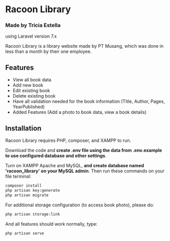 # Racoon Library
### Made by Tricia Estella
using Laravel version 7.x

Racoon Library is a library website made by PT Musang, which was done in less than a month by their one employee.

## Features
- View all book data
- Add new book
- Edit existing book
- Delete existing book
- Have all validation needed for the book information (Title, Author, Pages, YearPublished)
- Added Features (Add a photo to book data, view a book details)


## Installation

Racoon Library requires PHP, composer, and XAMPP to run.

Download the code and **create .env file using the data from .env.example to use configured database and other settings**.

Turn on XAMPP Apache and MySQL, **and create database named 'racoon_library' on your MySQL admin**. Then run these commands on your file terminal:

```sh
composer install
php artisan key:generate
php artisan migrate
```

For additional storage configuration (to access book photo), please do:

```sh
php artisan storage:link
```

And all features should work normally, type:

```sh
php artisan serve
```

